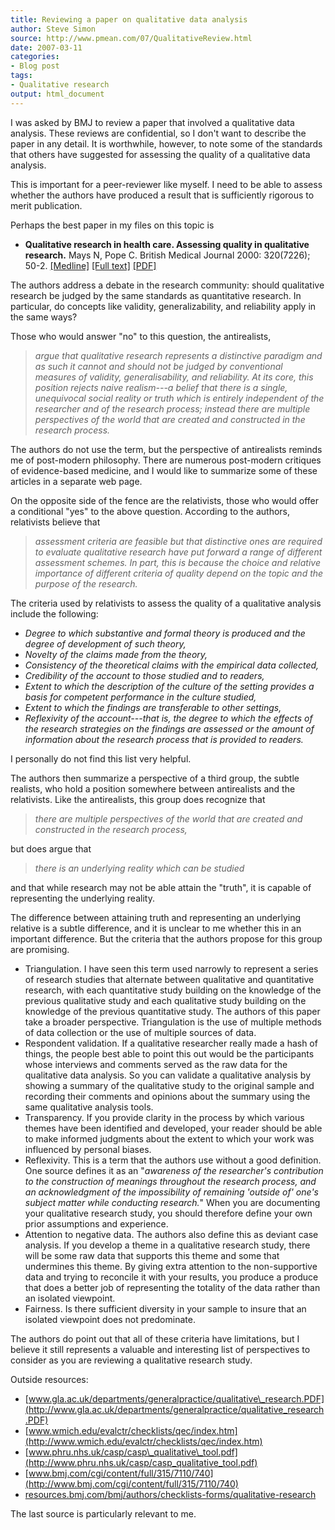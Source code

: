 ---
title: Reviewing a paper on qualitative data analysis
author: Steve Simon
source: http://www.pmean.com/07/QualitativeReview.html
date: 2007-03-11
categories:
- Blog post
tags:
- Qualitative research
output: html_document
---I was asked by BMJ to review a paper that involved a qualitative dataanalysis. These reviews are confidential, so I don't want to describethe paper in any detail. It is worthwhile, however, to note some ofthe standards that others have suggested for assessing the quality ofa qualitative data analysis.This is important for a peer-reviewer like myself. I need to be ableto assess whether the authors have produced a result that issufficiently rigorous to merit publication.Perhaps the best paper in my files on this topic is-   **Qualitative research in health care. Assessing quality in    qualitative research.** Mays N, Pope C. British Medical Journal    2000: 320(7226); 50-2.    [\[Medline\]](http://www.ncbi.nlm.nih.gov/entrez/query.fcgi?cmd=Retrieve&db=PubMed&list_uids=10617534&dopt=Abstract)    [\[Full    text\]](http://bmj.bmjjournals.com/cgi/content/full/320/7226/50)    [\[PDF\]](http://bmj.bmjjournals.com/cgi/reprint/320/7226/50.pdf)The authors address a debate in the research community: shouldqualitative research be judged by the same standards as quantitativeresearch. In particular, do concepts like validity, generalizability,and reliability apply in the same ways?Those who would answer "no" to this question, the antirealists,> *argue that qualitative research represents a distinctive paradigm> and as such it cannot and should not be judged by conventional> measures of validity, generalisability, and reliability. At its> core, this position rejects naive realism\-\--a belief that there is> a single, unequivocal social reality or truth which is entirely> independent of the researcher and of the research process; instead> there are multiple perspectives of the world that are created and> constructed in the research process.*The authors do not use the term, but the perspective of antirealistsreminds me of post-modern philosophy. There are numerous post-moderncritiques of evidence-based medicine, and I would like to summarizesome of these articles in a separate web page.On the opposite side of the fence are the relativists, those who wouldoffer a conditional "yes" to the above question. According to theauthors, relativists believe that> *assessment criteria are feasible but that distinctive ones are> required to evaluate qualitative research have put forward a range> of different assessment schemes. In part, this is because the choice> and relative importance of different criteria of quality depend on> the topic and the purpose of the research.*The criteria used by relativists to assess the quality of aqualitative analysis include the following:-   *Degree to which substantive and formal theory is produced and the    degree of development of such theory,*-   *Novelty of the claims made from the theory,*-   *Consistency of the theoretical claims with the empirical data    collected,*-   *Credibility of the account to those studied and to readers,*-   *Extent to which the description of the culture of the setting    provides a basis for competent performance in the culture    studied,*-   *Extent to which the findings are transferable to other settings,*-   *Reflexivity of the account\-\--that is, the degree to which the    effects of the research strategies on the findings are assessed or    the amount of information about the research process that is    provided to readers.*I personally do not find this list very helpful.The authors then summarize a perspective of a third group, the subtlerealists, who hold a position somewhere between antirealists and therelativists. Like the antirealists, this group does recognize that> *there are multiple perspectives of the world that are created and> constructed in the research process,*but does argue that> *there is an underlying reality which can be studied*and that while research may not be able attain the "truth", it iscapable of representing the underlying reality.The difference between attaining truth and representing an underlyingrelative is a subtle difference, and it is unclear to me whether thisin an important difference. But the criteria that the authors proposefor this group are promising.-   Triangulation. I have seen this term used narrowly to represent a    series of research studies that alternate between qualitative and    quantitative research, with each quantitative study building on    the knowledge of the previous qualitative study and each    qualitative study building on the knowledge of the previous    quantitative study. The authors of this paper take a broader    perspective. Triangulation is the use of multiple methods of data    collection or the use of multiple sources of data.-   Respondent validation. If a qualitative researcher really made a    hash of things, the people best able to point this out would be    the participants whose interviews and comments served as the raw    data for the qualitative data analysis. So you can validate a    qualitative analysis by showing a summary of the qualitative study    to the original sample and recording their comments and opinions    about the summary using the same qualitative analysis tools.-   Transparency. If you provide clarity in the process by which    various themes have been identified and developed, your reader    should be able to make informed judgments about the extent to    which your work was influenced by personal biases.-   Reflexivity. This is a term that the authors use without a good    definition. One source defines it as an "*awareness of the    researcher's contribution to the construction of meanings    throughout the research process, and an acknowledgment of the    impossibility of remaining 'outside of' one's subject matter    while conducting research.*" When you are documenting your    qualitative research study, you should therefore define your own    prior assumptions and experience.-   Attention to negative data. The authors also define this as    deviant case analysis. If you develop a theme in a qualitative    research study, there will be some raw data that supports this    theme and some that undermines this theme. By giving extra    attention to the non-supportive data and trying to reconcile it    with your results, you produce a produce that does a better job of    representing the totality of the data rather than an isolated    viewpoint.-   Fairness. Is there sufficient diversity in your sample to insure    that an isolated viewpoint does not predominate.The authors do point out that all of these criteria have limitations,but I believe it still represents a valuable and interesting list ofperspectives to consider as you are reviewing a qualitative researchstudy.Outside resources:-   [www.gla.ac.uk/departments/generalpractice/qualitative\_research.PDF](http://www.gla.ac.uk/departments/generalpractice/qualitative_research.PDF)-   [www.wmich.edu/evalctr/checklists/qec/index.htm](http://www.wmich.edu/evalctr/checklists/qec/index.htm)-   [www.phru.nhs.uk/casp/casp\_qualitative\_tool.pdf](http://www.phru.nhs.uk/casp/casp_qualitative_tool.pdf)-   [www.bmj.com/cgi/content/full/315/7110/740](http://www.bmj.com/cgi/content/full/315/7110/740)-   [resources.bmj.com/bmj/authors/checklists-forms/qualitative-research](http://resources.bmj.com/bmj/authors/checklists-forms/qualitative-research)The last source is particularly relevant to me.
